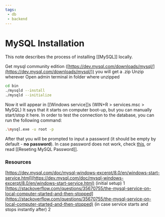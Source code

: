 ```yaml
---
tags:
 - db
 - backend
---
```

# MySQL Installation
This note describes the process of installing [[MySQL]] locally.

Get mysql community edition ([https://dev.mysql.com/downloads/mysql/](https://dev.mysql.com/downloads/mysql/)) you will get a .zip
Unzip wherever
Open admin terminal in folder where unzipped

```sh
cd bin
./mysqld --install
./mysqld --initialize
```

Now it will appear in [[Windows service]]s (WIN+R > services.msc > MySQL)
It says that it starts on computer boot-up, but you can manually start/stop it here. In order to test the connection to the database, you can run the following command:

```sh
.\mysql.exe -u root -p
```

After that you will be prompted to input a password (it should be empty by default - **no password**). In case password does not work, check [this](https://dev.mysql.com/doc/mysql-windows-excerpt/8.0/en/resetting-permissions-windows.html), or read [[Reseting MySQL Password]].

### Resources
[https://dev.mysql.com/doc/mysql-windows-excerpt/8.0/en/windows-start-service.html](https://dev.mysql.com/doc/mysql-windows-excerpt/8.0/en/windows-start-service.html) (initial setup) 1
[https://stackoverflow.com/questions/35670755/the-mysql-service-on-local-computer-started-and-then-stopped](https://stackoverflow.com/questions/35670755/the-mysql-service-on-local-computer-started-and-then-stopped) (in case service starts and stops instantly after) 2